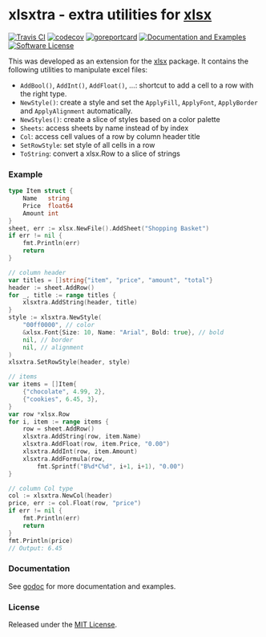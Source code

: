 # xlsxtra - extra utilities for [xlsx](https://github.com/tealeg/xlsx)

[![Travis CI](https://img.shields.io/travis/stanim/xlsxtra/master.svg?style=flat-square)](https://travis-ci.org/stanim/xlsxtra)
[![codecov](https://codecov.io/gh/stanim/xlsxtra/branch/master/graph/badge.svg)](https://codecov.io/gh/stanim/xlsxtra)
[![goreportcard](https://goreportcard.com/badge/github.com/stanim/xlsxtra)](https://goreportcard.com/report/github.com/stanim/xlsxtra)
[![Documentation and Examples](https://godoc.org/github.com/stanim/xlsxtra?status.svg)](https://godoc.org/github.com/stanim/xlsxtra)
[![Software License](https://img.shields.io/badge/license-mit-orange.svg?style=flat-square)](https://github.com/stanim/xlsxtra/blob/master/LICENSE)

This was developed as an extension for the
[xlsx](https://github.com/tealeg/xlsx)
package. It contains the following utilities to manipulate 
excel files:

- `AddBool()`, `AddInt()`, `AddFloat()`, ...: shortcut to add a cell to a row with the right type.
- `NewStyle()`: create a style and set the `ApplyFill`, `ApplyFont`, `ApplyBorder` and `ApplyAlignment` automatically.
- `NewStyles()`: create a slice of styles based on a color palette
- `Sheets`: access sheets by name instead of by index
- `Col`: access cell values of a row by column header title
- `SetRowStyle`: set style of all cells in a row
- `ToString`: convert a xlsx.Row to a slice of strings

### Example

```go
type Item struct {
	Name   string
	Price  float64
	Amount int
}
sheet, err := xlsx.NewFile().AddSheet("Shopping Basket")
if err != nil {
	fmt.Println(err)
	return
}

// column header
var titles = []string{"item", "price", "amount", "total"}
header := sheet.AddRow()
for _, title := range titles {
	xlsxtra.AddString(header, title)
}
style := xlsxtra.NewStyle(
	"00ff0000", // color
	&xlsx.Font{Size: 10, Name: "Arial", Bold: true}, // bold
	nil, // border
	nil, // alignment
)
xlsxtra.SetRowStyle(header, style)

// items
var items = []Item{
	{"chocolate", 4.99, 2},
	{"cookies", 6.45, 3},
}
var row *xlsx.Row
for i, item := range items {
	row = sheet.AddRow()
	xlsxtra.AddString(row, item.Name)
	xlsxtra.AddFloat(row, item.Price, "0.00")
	xlsxtra.AddInt(row, item.Amount)
	xlsxtra.AddFormula(row,
		fmt.Sprintf("B%d*C%d", i+1, i+1), "0.00")
}

// column Col type
col := xlsxtra.NewCol(header)
price, err := col.Float(row, "price")
if err != nil {
	fmt.Println(err)
	return
}
fmt.Println(price)
// Output: 6.45
```


### Documentation

See [godoc](https://godoc.org/github.com/stanim/xlsxtra) for more documentation and examples.

### License

Released under the [MIT License](https://github.com/stanim/xlsxtra/blob/master/LICENSE).
